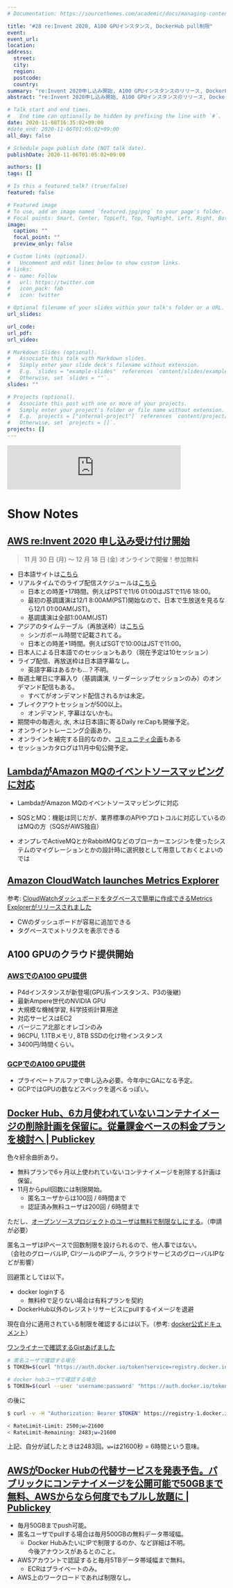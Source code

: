 ```yaml
---
# Documentation: https://sourcethemes.com/academic/docs/managing-content/

title: "#28 re:Invent 2020, A100 GPUインスタンス, DockerHub pull制限"
event:
event_url:
location:
address:
  street:
  city:
  region:
  postcode:
  country:
summary: "re:Invent 2020申し込み開始, A100 GPUインスタンスのリリース, DockerHub pull制限を見落としていた件などについて話したよ。<br>小杉の音声が少し割れてしまったよ。"
abstract: "re:Invent 2020申し込み開始, A100 GPUインスタンスのリリース, DockerHub pull制限を見落としていた件などについて話したよ。<br>小杉の音声が少し割れてしまったよ。"

# Talk start and end times.
#   End time can optionally be hidden by prefixing the line with `#`.
date: 2020-11-08T16:35:02+09:00
#date_end: 2020-11-06T01:05:02+09:00
all_day: false

# Schedule page publish date (NOT talk date).
publishDate: 2020-11-06T01:05:02+09:00

authors: []
tags: []

# Is this a featured talk? (true/false)
featured: false

# Featured image
# To use, add an image named `featured.jpg/png` to your page's folder. 
# Focal points: Smart, Center, TopLeft, Top, TopRight, Left, Right, BottomLeft, Bottom, BottomRight.
image:
  caption: ""
  focal_point: ""
  preview_only: false

# Custom links (optional).
#   Uncomment and edit lines below to show custom links.
# links:
# - name: Follow
#   url: https://twitter.com
#   icon_pack: fab
#   icon: twitter

# Optional filename of your slides within your talk's folder or a URL.
url_slides:

url_code:
url_pdf:
url_video:

# Markdown Slides (optional).
#   Associate this talk with Markdown slides.
#   Simply enter your slide deck's filename without extension.
#   E.g. `slides = "example-slides"` references `content/slides/example-slides.md`.
#   Otherwise, set `slides = ""`.
slides: ""

# Projects (optional).
#   Associate this post with one or more of your projects.
#   Simply enter your project's folder or file name without extension.
#   E.g. `projects = ["internal-project"]` references `content/project/deep-learning/index.md`.
#   Otherwise, set `projects = []`.
projects: []
---
```


<iframe src="https://anchor.fm/mukiudo/embed/episodes/reInvent-2020--A100-GPU--DockerHub-pull-em67m8" height="102px" width="400px" frameborder="0" scrolling="no"></iframe>

# Show Notes

## [AWS re:Invent 2020 申し込み受け付け開始](https://reinvent.awsevents.com/)

> 11 月 30 日 (月) ～ 12 月 18 日 (金)  オンラインで開催！参加無料

* 日本語サイトは[こちら](https://aws.amazon.com/jp/about-aws/events/2020/reinvent/)
* リアルタイムでのライブ配信スケジュールは[こちら](https://reinvent.awsevents.com/keynotes/)
  - 日本との時差+17時間。例えばPSTで11/6 01:00はJSTで11/6 18:00。
  - 最初の基調講演は12/1 8:00AM(PST)開始なので、日本で生放送を見るなら12/1 01:00AM(JST)。
  - 基調講演は全部1:00AM(JST)
* アジアのタイムテーブル（再放送枠）は[こちら](https://reinvent.awsevents.com/agenda/asia-pacific/#agenda)
  - シンガポール時間で記載されてる。
  - 日本との時差+1時間。例えばSGTで10:00はJSTで11:00。
* 日本人による日本語でのセッションもあり（現在予定は10セッション） 
* ライブ配信、再放送枠は日本語字幕なし。  
  - 英語字幕はあるかも...？不明。
* 毎週土曜日に字幕入り（基調講演, リーダーシップセッションのみ）のオンデマンド配信もある。
  - すべてがオンデマンド配信されるかは未定。
* ブレイクアウトセッションが500以上。
  - オンデマンド, 字幕はないかも。
* 期間中の毎週火, 水, 木は日本語に寄るDaily re:Capも開催予定。
* オンライントレーニング企画あり。
* オンラインを補完する目的なのか、[コミュニティ企画](https://reinvent.awsevents.com/communities/)もある
* セッションカタログは11月中旬公開予定。


## [LambdaがAmazon MQのイベントソースマッピングに対応](https://awsapichanges.info/archive/changes/034487-lambda.html)

*  LambdaがAmazon MQのイベントソースマッピングに対応
  - SQSとMQ：機能は同じだが、業界標準のAPIやプロトコルに対応しているのはMQの方（SQSがAWS独自）
* オンプレでActiveMQとかRabbitMQなどのブローカーエンジンを使ったシステムのマイグレーションとかの設計時に選択肢として用意しておくとよいのでは


## [Amazon CloudWatch launches Metrics Explorer](https://aws.amazon.com/jp/about-aws/whats-new/2020/11/amazon-cloudwatch-launches-metrics-explorer/)

参考: [CloudWatchダッシュボードをタグベースで簡単に作成できるMetrics Explorerがリリースされました](https://dev.classmethod.jp/articles/cloudwatch-launches-metrics-explorer/)

* CWのダッシュボードが容易に追加できる
* タグベースでメトリクスを表示できる


## A100 GPUのクラウド提供開始

### [AWSでのA100 GPU提供](https://aws.amazon.com/jp/ec2/instance-types/p4/)

* P4dインスタンスが新登場(GPU系インスタンス、P3の後継)
* 最新Ampere世代のNVIDIA GPU
* 大規模な機械学習, 科学技術計算用途
* 対応サービスはEC2
* バージニア北部とオレゴンのみ
* 96CPU, 1.1TBメモリ, 8TB SSDの化け物インスタンス
* 3400円/時間くらい。

### [GCPでのA100 GPU提供](https://cloud.google.com/blog/products/compute/announcing-google-cloud-a2-vm-family-based-on-nvidia-a100-gpu)

* プライベートアルファで申し込み必要。今年中にGAになる予定。
* GCPではGPUの数などスペックを選べるっぽい。


## [Docker Hub、6カ月使われていないコンテナイメージの削除計画を保留に。従量課金ベースの料金プランを検討へ | Publickey](https://www.publickey1.jp/blog/20/docker_hub6_1.html)

色々紆余曲折あり。

* 無料プランで6ヶ月以上使われていないコンテナイメージを削除する計画は保留。
* 11月からpull回数には制限開始。
  - 匿名ユーザからは100回 / 6時間まで
  - 認証済み無料ユーザは200回 / 6時間まで

ただし、[オープンソースプロジェクトのユーザは無料で制限なしにする](https://www.publickey1.jp/blog/20/docker_hubdocker.html)。（申請が必要）

匿名ユーザはIPベースで回数制限を設けられるので、他人事ではない。  
（会社のグローバルIP, CIツールのIPプール, クラウドサービスのグローバルIPなどが影響）

回避策としては以下。

* docker loginする
  - 無料枠で足りない場合は有料プランを契約
* DockerHub以外のレジストリサービスにpullするイメージを退避

現在自分に適用されている制限を確認するには以下。（参考: [docker公式ドキュメント](https://matsuand.github.io/docs.docker.jp.onthefly/docker-hub/download-rate-limit/)）  

[ワンライナーで確認するGistあげました](https://gist.github.com/kosu9i/efb54c53d6442ce0bfb649c8542d9a8b)

```sh
# 匿名ユーザで確認する場合
$ TOKEN=$(curl "https://auth.docker.io/token?service=registry.docker.io&scope=repository:ratelimitpreview/test:pull" | jq -r .token)

# docker hubユーザで確認する場合
$ TOKEN=$(curl --user 'username:password' "https://auth.docker.io/token?service=registry.docker.io&scope=repository:ratelimitpreview/test:pull" | jq -r .token)
```

の後に

```sh
$ curl -v -H "Authorization: Bearer $TOKEN" https://registry-1.docker.io/v2/ratelimitpreview/test/manifests/latest 2>&1 | grep RateLimit

< RateLimit-Limit: 2500;w=21600
< RateLimit-Remaining: 2483;w=21600
```

上記、自分が試したときは2483回。`w=`は21600秒 = 6時間という意味。


## [AWSがDocker Hubの代替サービスを発表予告。パブリックにコンテナイメージを公開可能で50GBまで無料、AWSからなら何度でもプルし放題に | Publickey](https://www.publickey1.jp/blog/20/awsdocker_hub50gbaws.html)

* 毎月50GBまでpush可能。
* 匿名ユーザでpullする場合は毎月500GBの無料データ帯域幅。
  - Docker HubみたいにIPで制限するのか、など詳細は不明。  
    今後アナウンスがあるとのこと。
* AWSアカウントで認証すると毎月5TBデータ帯域幅まで無料。
  - ECRはプライベートのみ。
* AWS上のワークロードであれば制限なし。
